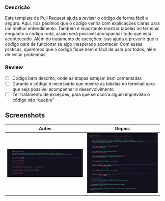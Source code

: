 ### Descrição
Este template de Pull Request ajuda a revisar o código de forma fácil e segura. Aqui, nos pedimos que o código venha com explicações claras para um melhor entendimento. Também é importante mostrar tabelas no terminal enquanto o código roda, assim será possivel acompanhar tudo que está acontecendo. Além do tratamento de exceções: isso ajuda a prevenir que o código pare de funcionar se algo inesperado acontecer. Com essas práticas, queremos que o código fique bom e fácil de usar por todos, além de evitar problemas.

### Review
- [ ] Código bem descrito, onde as etapas estejam bem comentadas
- [ ] Durante o código é necessário que mostre as tabelas no terminal para que seja possível acompanhar o desenvolvimento
- [ ] Ter tratamento de exceções, para que se ocorra algum imprevisto o código não “quebre”
## Screenshots

| Antes | Depois |
| --- | --- |
| ![Antes](https://github.com/alvesalec/pratica_devops/blob/b0d22035bb37613496c354a33457a7925d6949ed/templatePullRequest/MicrosoftTeams-image%20(2).png) | ![Depois](https://github.com/alvesalec/pratica_devops/blob/b0d22035bb37613496c354a33457a7925d6949ed/templatePullRequest/MicrosoftTeams-image%20(3).png) |
